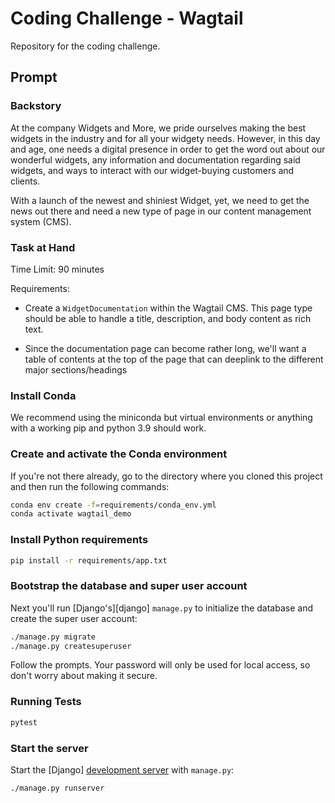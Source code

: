 # Coding Challenge - Wagtail

Repository for the coding challenge.

## Prompt

### Backstory

At the company Widgets and More, we pride ourselves making the best widgets in the industry and for all your widgety needs. However, in this day and age, one needs a digital presence in order to get the word out about our wonderful widgets, any information and documentation regarding said widgets, and ways to interact with our widget-buying customers and clients.

With a launch of the newest and shiniest Widget, yet, we need to get the news out there and need a new type of page in our content management system (CMS).

### Task at Hand

Time Limit: 90 minutes

Requirements:

* Create a `WidgetDocumentation` within the Wagtail CMS. This page type should be able to handle a title, description, and body content as rich text.

* Since the documentation page can become rather long, we'll want a table of contents at the top of the page that can deeplink to the different major sections/headings


### Install Conda

We recommend using the miniconda but virtual environments or  anything with a working pip and python 3.9 should work.

### Create and activate the Conda environment

If you're not there already, go to the directory where you cloned this project and then run the following commands:

```sh
conda env create -f=requirements/conda_env.yml
conda activate wagtail_demo
```

### Install Python requirements

```sh
pip install -r requirements/app.txt
```

### Bootstrap the database and super user account

Next you'll run [Django's][django] `manage.py` to initialize the database and create the super user account:

```sh
./manage.py migrate
./manage.py createsuperuser
```

Follow the prompts. Your password will only be used for local access, so don't worry about making it secure.

### Running Tests

```sh
pytest
```
### Start the server

Start the [Django] [development server](https://docs.djangoproject.com/en/4.1/ref/django-admin/#runserver) with `manage.py`:

```sh
./manage.py runserver
```

